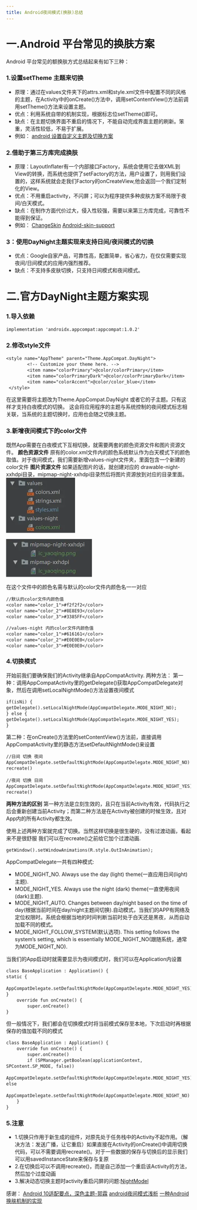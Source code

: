 ```yaml
---
title: Android夜间模式(换肤)总结
---
```


# 一.Android 平台常见的换肤方案
Android 平台常见的额换肤方式总结起来有如下三种：
### 1.设置setTheme 主题来切换
- 原理：通过在values文件夹下的attrs.xml和style.xml文件中配置不同的风格的主题，在Activity中的onCreate()方法中，调用setContentView()方法前调用setTheme()方法来设置主题。
- 优点：利用系统自带的机制实现，根据标志位setTheme()即可。
- 缺点：在主题切换界面不重启的情况下，不能自动完成界面主题的刷新。笨重，灵活性较低，不易于扩展。
- 例如：
[android 设置自定义主题及切换方案](https://blog.csdn.net/u011106915/article/details/101108937)

###  2.借助于第三方库完成换肤
- 原理：LayoutInflater有一个内部接口Factory，系统会使用它去做XML到View的转换，而系统也提供了setFactory的方法，用户设置了，则用我们设置的，这样系统就会走我们Factory的onCreateView,他会返回一个我们定制化的View。
- 优点：不用重启activity，不闪屏；可以为程序提供多种皮肤方案不局限于夜间/白天模式。
- 缺点：在制作方面代价过大，侵入性较强，需要以来第三方库完成，可靠性不能得到保证。
- 例如：
[ChangeSkin](https://github.com/hongyangAndroid/ChangeSkin)
[Android-skin-support](https://github.com/ximsfei/Android-skin-support)

### 3：使用DayNight主题实现来支持日间/夜间模式的切换
- 优点：Google自家产品，可靠性高，配置简单，省心省力，在仅仅需要实现夜间/日间模式的应用内强烈推荐。
- 缺点：不支持多皮肤切换，只支持日间模式和夜间模式。

# 二.官方DayNight主题方案实现
### 1.导入依赖
```
implementation 'androidx.appcompat:appcompat:1.0.2'
```

### 2.修改style文件
```
<style name="AppTheme" parent="Theme.AppCompat.DayNight">
        <!-- Customize your theme here. -->
        <item name="colorPrimary">@color/colorPrimary</item>
        <item name="colorPrimaryDark">@color/colorPrimaryDark</item>
        <item name="colorAccent">@color/color_blue</item>
 </style>
```
在这里需要将主题改为Theme.AppCompat.DayNight 或者它的子主题。只有这样才支持白夜模式的切换。
这会将应用程序的主题与系统控制的夜间模式标志相关联，当系统的主题切换时，应用也会随之切换主题。

### 3.新增夜间模式下的color文件
既然App需要在白夜模式下互相切换，就需要两套的颜色资源文件和图片资源文件。
**颜色资源文件**
原有的color.xml文件内的颜色系统默认作为白天模式下的颜色取值。对于夜间模式，我们需要新增values-night文件夹，里面包含一个新建的color文件
**图片资源文件**
如果适配图片的话，就创建对应的 drawable-night-xxhdpi目录，mipmap-night-xxhdpi目录然后将图片资源放到对应的目录里面。
![](/images/450ce04107bb1869c0c9c2055539dfff.webp)

![](/images/2a99115f8a700c536898d79d0b3fd5f6.webp)

在这个文件中的颜色名需与默认的color文件内颜色名一一对应
```
//默认的color文件内颜色值
<color name="color_1">#f2f2f2</color>
<color name="color_2">#8E8E93</color>
<color name="color_3">#3385FF</color>
```
```
//values-night 内的color文件内颜色值
<color name="color_1">#616161</color>
<color name="color_2">#E0E0E0</color>
<color name="color_3">#E0E0E0</color>
```

### 4.切换模式
开始前我们要确保我们的Activity继承自AppCompatActivity.
两种方法：
第一种：调用AppCompatActivity里的getDelegate()获取AppCompatDelegate对象，然后在调用setLocalNightMode()方法设置夜间模式
```
if(isNi) {  
getDelegate().setLocalNightMode(AppCompatDelegate.MODE_NIGHT_NO);  
} else {  
getDelegate().setLocalNightMode(AppCompatDelegate.MODE_NIGHT_YES);  
}  
```
第二种：在onCreate()方法里的setContentView()方法前，直接调用AppCompatActivity里的静态方法setDefaultNightMode()来设置
```
//日间 切换 夜间
AppCompatDelegate.setDefaultNightMode(AppCompatDelegate.MODE_NIGHT_NO)
recreate()

//夜间 切换 日间  
AppCompatDelegate.setDefaultNightMode(AppCompatDelegate.MODE_NIGHT_YES)
recreate()
```
**两种方法的区别**
第一种方法是立刻生效的，且只在当前Activity有效，代码执行之后会重新创建当前Activity；而第二种方法是在Activity被创建的时候生效，且对App内的所有Activity都生效。

使用上述两种方案就完成了切换。当然这样切换是很生硬的，没有过渡动画，看起来不是很舒服 我们可以在recreate()之前给它加个过渡动画.
```
getWindow().setWindowAnimations(R.style.OutInAnimation);
```
AppCompatDelegate一共有四种模式:
- MODE_NIGHT_NO. Always use the day (light) theme(一直应用日间(light)主题).
- MODE_NIGHT_YES. Always use the night (dark) theme(一直使用夜间(dark)主题).
- MODE_NIGHT_AUTO. Changes between day/night based on the time of day(根据当前时间在day/night主题间切换).自动模式，当我们的APP有网络及定位权限时。系统会根据当地的时间判断当前时处于白天还是黑夜，从而自动加载不同的模式。
- MODE_NIGHT_FOLLOW_SYSTEM(默认选项). This setting follows the system’s setting, which is essentially MODE_NIGHT_NO(跟随系统，通常为MODE_NIGHT_NO).

当我们的App启动时就需要显示为夜间模式时，我们可以在Application内设置
```
class BaseApplication : Application() {
static {
    AppCompatDelegate.setDefaultNightMode(AppCompatDelegate.MODE_NIGHT_YES);
}
    override fun onCreate() {
        super.onCreate()
}
```
但一般情况下，我们都会在切换模式时将当前模式保存至本地，下次启动时再根据保存的值加载不同的模式
```
class BaseApplication : Application() {
    override fun onCreate() {
        super.onCreate()
        if (SPManager.getBoolean(applicationContext, SPContent.SP_MODE, false)) 
            AppCompatDelegate.setDefaultNightMode(AppCompatDelegate.MODE_NIGHT_YES) else 
            AppCompatDelegate.setDefaultNightMode(AppCompatDelegate.MODE_NIGHT_NO)
    }
}
```

### 5.注意
- 1.切换只作用于新生成的组件，对原先处于任务栈中的Activity不起作用。（解决方法：发送广播，让它重启）如果直接在Activity的onCreate()中调用切换代码，可以不需要调用recreate()。对于一些数据的保存与切换后的显示我们可以用savedInstanceState来保存与复原
- 2.在切换后可以不调用recreate()，而是自己添加一个重启该Activity的方法，然后加个过度动画
- 3.解决动态切换主题时activity重启闪屏的问题:[NightModel](https://github.com/achenglike/NightModel)

感谢：
[Android 10适配要点，深色主题-郭霖](https://blog.csdn.net/sinyu890807/article/details/106061657)
[android夜间模式浅析](https://www.dazhuanlan.com/2019/10/24/5db11f896b650/)
[一种Android换肤机制的实现](https://www.dazhuanlan.com/2019/11/15/5dcde8406dc41/)
